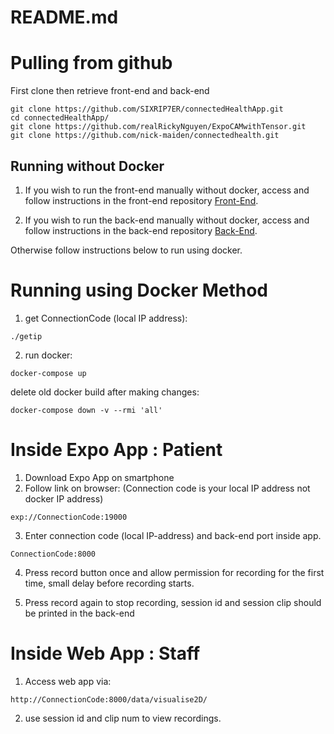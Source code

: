 # README.md

# Pulling from github

First clone then retrieve front-end and back-end

```
git clone https://github.com/SIXRIP7ER/connectedHealthApp.git
cd connectedHealthApp/
git clone https://github.com/realRickyNguyen/ExpoCAMwithTensor.git
git clone https://github.com/nick-maiden/connectedhealth.git
```

## Running without Docker
1. If you wish to run the front-end manually without docker, access and follow instructions in the front-end repository
[Front-End](https://github.com/realRickyNguyen/ExpoCAMwithTensor).

2. If you wish to run the back-end manually without docker, access and follow instructions in the back-end repository
[Back-End](https://github.com/nick-maiden/connectedhealth).

Otherwise follow instructions below to run using docker.

# Running using Docker Method

1. get ConnectionCode (local IP address):

```
./getip
```

2. run docker:

```
docker-compose up
```

delete old docker build after making changes:

```
docker-compose down -v --rmi 'all'
```

# Inside Expo App : Patient

1. Download Expo App on smartphone
2. Follow link on browser: (Connection code is your local IP address not docker IP address)

```
exp://ConnectionCode:19000
```

3. Enter connection code (local IP-address) and back-end port inside app.

```
ConnectionCode:8000
```

4. Press record button once and allow permission for recording for the first time, small delay before recording starts.

5. Press record again to stop recording, session id and session clip should be printed in the back-end

# Inside Web App : Staff

1. Access web app via:

```
http://ConnectionCode:8000/data/visualise2D/
```

2. use session id and clip num to view recordings.

